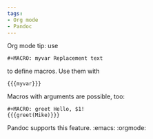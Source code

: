 ```yaml
---
tags:
- Org mode
- Pandoc
---
```


Org mode tip: use

    #+MACRO: myvar Replacement text

to define macros. Use them with

    {{{myvar}}}

Macros with arguments are possible, too:

    #+MACRO: greet Hello, $1!
    {{{greet(Mike)}}}

Pandoc supports this feature. :emacs: :orgmode:
